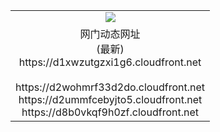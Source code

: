 ﻿<table>
  <tr></tr>
  <tr><td colspan=2 align=center><img src="https://d1xwzutgzxi1g6.cloudfront.net/Up/oGate.jpg" /></td></tr>
  <tr><td colspan=2 align=center>网门动态网址<br/>(最新)
<br>https://d1xwzutgzxi1g6.cloudfront.net
<br/>
<br>https://d2wohmrf33d2do.cloudfront.net
<br>https://d2ummfcebyjto5.cloudfront.net
<br>https://d8b0vkqf9h0zf.cloudfront.net
    </td>
  </tr>
</table>
